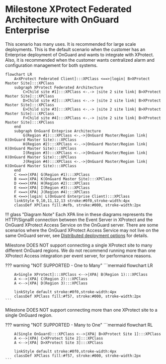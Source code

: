 # Milestone XProtect Federated Architecture with OnGuard Enterprise

This scenario has many uses. It is recommended for large scale deployments. This is the default scenario when the customer has an Enterprise deployment of OnGuard and wants to integrate with XProtect. Also, it is recommended when the customer wants centralized alarm and configuration management for both systems.

```mermaid
flowchart LR
    A>XProtect Federated Client]:::XPClass <==>|login| B>XProtect Master Site]:::XPClass
    subgraph XProtect Federated Architecture
        C>Child site #1]:::XPClass <-.-> |site 2 site link| B>XProtect Master Site]:::XPClass
        D>Child site #2]:::XPClass <-.-> |site 2 site link| B>XProtect Master Site]:::XPClass
        E>Child site #3]:::XPClass <-.-> |site 2 site link| B>XProtect Master Site]:::XPClass
        F>Child site #4]:::XPClass <-.-> |site 2 site link| B>XProtect Master Site]:::XPClass
    end
    subgraph OnGuard Enteprise Architecture
        G(Region #1):::XPClass <-.->|OnGuard Master/Region link| K(OnGuard Master Site):::XPClass
        H(Region #2):::XPClass <-.->|OnGuard Master/Region link| K(OnGuard Master Site):::XPClass
        I(Region #3):::XPClass <-.->|OnGuard Master/Region link| K(OnGuard Master Site):::XPClass
        J(Region #4):::XPClass <-.->|OnGuard Master/Region link| K(OnGuard Master Site):::XPClass
    end
    C <==>|XPA| G(Region #1):::XPClass
    B <==>|XPA| K(OnGuard Master Site):::XPClass
    D <==>|XPA| H(Region #2):::XPClass
    E <==>|XPA| I(Region #3):::XPClass
    F <==>|XPA| J(Region #4):::XPClass
    K <==>|login| L(OnGuard Enterprise Client):::XPClass
    linkStyle 9,10,11,12,13 stroke:#0f0,stroke-width:4px
    classDef XPClass fill:#efb, stroke:#000, stroke-width:2px
```
!!! glass "Diagram Note"
    Each XPA line in these diagrams represents the HTTP/SignalR connection between the Event Server in XProtect and the OnGuard XProtect Access Service on the OnGuard server. There are some scenarios where the OnGuard XProtect Access Service may not live on the same OnGuard server, see [Distributed deployment options](/Plan/Distributed/) for details.

Milestone DOES NOT support connecting a single XProtect site to many different OnGuard regions.  We do not recommend running more than one XProtect Access integration per event server, for performance reasons.

??? warning "NOT SUPPORTED - One to Many"
    ```mermaid
    flowchart LR

        A>Single XProtect]:::XPClass <-->|XPA| B(Region 1):::XPClass
        A <-->|XPA| C(Region 2):::XPClass
        A <-->|XPA| D(Region 3):::XPClass
    
        linkStyle default stroke:#0f0,stroke-width:4px
        classDef XPClass fill:#f57, stroke:#000, stroke-width:2px
    ```

Milestone DOES NOT support connecting more than one XProtect site to a single OnGuard region.

??? warning "NOT SUPPORTED - Many to One"
    ```mermaid
    flowchart RL

        A(Single OnGuard):::XPClass <-->|XPA| B>XProtect Site 1]:::XPClass
        A <-->|XPA| C>XProtect Site 2]:::XPClass
        A <-->|XPA| D>XProtect Site 3]:::XPClass
    
        linkStyle default stroke:#0f0,stroke-width:4px
        classDef XPClass fill:#f57, stroke:#000, stroke-width:2px
    ```